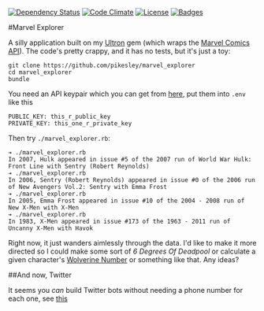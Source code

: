 [![Dependency Status](http://img.shields.io/gemnasium/pikesley/marvel_explorer.svg)](https://gemnasium.com/pikesley/marvel_explorer)
[![Code Climate](http://img.shields.io/codeclimate/github/pikesley/marvel_explorer.svg)](https://codeclimate.com/github/pikesley/marvel_explorer)
[![License](http://img.shields.io/:license-mit-blue.svg)](http://pikesley.mit-license.org)
[![Badges](http://img.shields.io/:badges-4/4-ff6799.svg)](https://github.com/pikesley/badger)

#Marvel Explorer

A silly application built on my [Ultron](http://pikesley.github.io/ultron/) gem (which wraps the [Marvel Comics API](http://developer.marvel.com/)). The code's pretty crappy, and it has no tests, but it's just a toy:

    git clone https://github.com/pikesley/marvel_explorer
    cd marvel_explorer
    bundle

You need an API keypair which you can get from [here](https://developer.marvel.com/signup), put them into `.env` like this

    PUBLIC_KEY: this_r_public_key
    PRIVATE_KEY: this_one_r_private_key

Then try `./marvel_explorer.rb`:

    ➔ ./marvel_explorer.rb
    In 2007, Hulk appeared in issue #5 of the 2007 run of World War Hulk: Front Line with Sentry (Robert Reynolds)
    ➔ ./marvel_explorer.rb
    In 2006, Sentry (Robert Reynolds) appeared in issue #0 of the 2006 run of New Avengers Vol.2: Sentry with Emma Frost
    ➔ ./marvel_explorer.rb
    In 2005, Emma Frost appeared in issue #10 of the 2004 - 2008 run of New X-Men with X-Men
    ➔ ./marvel_explorer.rb
    In 1983, X-Men appeared in issue #173 of the 1963 - 2011 run of Uncanny X-Men with Havok

Right now, it just wanders aimlessly through the data. I'd like to make it more directed so I could make some sort of _6 Degrees Of Deadpool_ or calculate a given character's [Wolverine Number](http://en.wikipedia.org/wiki/Erd%C5%91s_number) or something like that. Any ideas?

##And now, Twitter

It seems you *can* build Twitter bots without needing a phone number for each one, see [this](http://dghubble.com/blog/posts/twitter-app-write-access-and-bots/)
